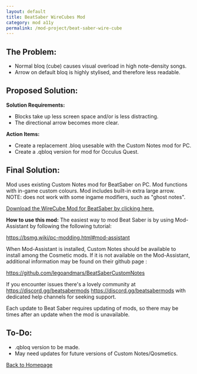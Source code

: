 ```yaml
---
layout: default
title: BeatSaber WireCubes Mod
category: mod a11y
permalink: /mod-project/beat-saber-wire-cube
---
```


## The Problem:
<ul><li>Normal bloq (cube) causes visual overload in high note-density songs.</li>
<li>Arrow on default bloq is highly stylised, and therefore less readable.</li></ul>

## Proposed Solution:
**Solution Requirements:**
<ul><li>Blocks take up less screen space and/or is less distracting.</li>
<li>The directional arrow becomes more clear.</li></ul>

**Action Items:**
<ul><li>Create a replacement .bloq usesable with the Custom Notes mod for PC.</li>
<li>Create a .qbloq version for <Qosmetics> mod for Occulus Quest.</li></ul>

## Final Solution:
Mod uses existing Custom Notes mod for BeatSaber on PC.
Mod functions with in-game custom colours.
Mod includes built-in extra large arrow.
NOTE: does not work with some ingame modifiers, such as "ghost notes".

[Download the WireCube Mod for BeatSaber by clicking here.](https://github.com/Uriel1339/ModA11y/raw/cc9db171d835a72f629cebb05158cdda86a1a158/WirecrossBloq.bloq)


**How to use this mod:**
The easiest way to mod Beat Saber is by using Mod-Assistant by following the following tutorial:

https://bsmg.wiki/pc-modding.html#mod-assistant

When Mod-Assistant is installed, Custom Notes should be available to install among the Cosmetic mods. If it is not available on the Mod-Assistant, additional information may be found on their github page : 

https://github.com/legoandmars/BeatSaberCustomNotes

If you encounter issues there's a lovely community at https://discord.gg/beatsabermods https://discord.gg/beatsabermods with dedicated help channels for seeking support.

Each update to Beat Saber requires updating of mods, so there may be times after an update when the mod is unavailable. 
  
## To-Do:
<ul><li>.qbloq version to be made.</li>
<li>May need updates for future versions of Custom Notes/Qosmetics.</li></ul>

[Back to Homepage](https://www.moda11y.com)
